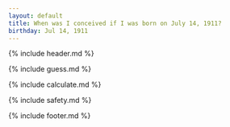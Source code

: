 ```yaml
---
layout: default
title: When was I conceived if I was born on July 14, 1911?
birthday: Jul 14, 1911
---
```


{% include header.md %}

{% include guess.md %}

{% include calculate.md %}

{% include safety.md %}

{% include footer.md %}



